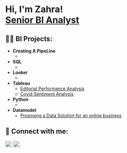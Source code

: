 <h1>Hi, I'm Zahra! <br/> <a href="https://www.linkedin.com/in/zahra-safdari-854726167/">Senior BI Analyst</a></h1>

<h2>👨‍💻 BI Projects:</h2>

- <b>Creating A PipeLine</b>
  - []()
- <b>SQL</b>
  - []() 
- <b>Looker</b>
  - []()
- <b>Tableau</b>
  - [Editorial Performance Analysis](https://public.tableau.com/app/profile/zahra.safdari.shadloo/viz/PerformanceAnalysis_16055486754070/Dashboard1)
  - [Covid Sentiment Analysis](https://public.tableau.com/app/profile/zahra.safdari.shadloo/viz/FinalOutput_16007136853130/Dashboard12)
- <b>Python</b>
  - []()
- <b>Datamodel </b>
  - [Proposing a Data Solution for an online business](https://docs.google.com/presentation/d/1Bfw5-fzlT4C-78cMm8NgJe5-gOEFvSmyv7jQgc0Uy9w/edit?usp=sharing)


<h2> 🤳 Connect with me:</h2>

[<img align="left" alt="JoshMadakor | LinkedIn" width="22px" src="https://cdn.jsdelivr.net/npm/simple-icons@v3/icons/linkedin.svg" />][linkedin]
[<img align="left" alt="JoshMadakor | Instagram" width="22px" src="https://cdn.jsdelivr.net/npm/simple-icons@v3/icons/instagram.svg" />][instagram]

[instagram]: https://www.instagram.com/zaraa_s
[linkedin]: https://www.linkedin.com/in/zahra-safdari-854726167/

<!--
**joshmadakor1/joshmadakor1** is a ✨ _special_ ✨ repository because its `README.md` (this file) appears on your GitHub profile.

Here are some ideas to get you started:

- 🔭 I’m currently working on ...
- 🌱 I’m currently learning ...
- 👯 I’m looking to collaborate on ...
- 🤔 I’m looking for help with ...
- 💬 Ask me about ...
- 📫 How to reach me: ...
- 😄 Pronouns: ...
- ⚡ Fun fact: ...
-->
